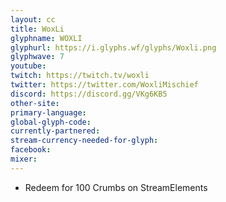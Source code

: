 ```yaml
---
layout: cc
title: WoxLi
glyphname: WOXLI
glyphurl: https://i.glyphs.wf/glyphs/Woxli.png
glyphwave: 7
youtube: 
twitch: https://twitch.tv/woxli
twitter: https://twitter.com/WoxliMischief
discord: https://discord.gg/VKg6KB5
other-site: 
primary-language: 
global-glyph-code: 
currently-partnered: 
stream-currency-needed-for-glyph: 
facebook: 
mixer: 
---
```

* Redeem for 100 Crumbs on StreamElements
